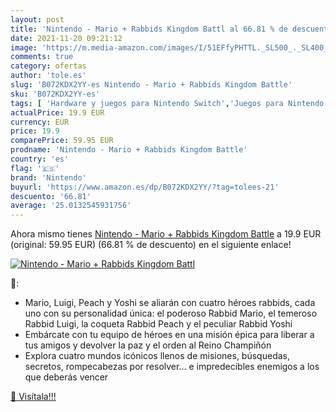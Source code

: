 ```yaml
---
layout: post
title: 'Nintendo - Mario + Rabbids Kingdom Battl al 66.81 % de descuento'
date: 2021-11-20 09:21:12
image: 'https://m.media-amazon.com/images/I/51EFfyPHTTL._SL500_._SL400_.jpg'
comments: true
category: ofertas
author: 'tole.es'
slug: 'B072KDX2YY-es Nintendo - Mario + Rabbids Kingdom Battle'
sku: 'B072KDX2YY-es'
tags: [ 'Hardware y juegos para Nintendo Switch','Juegos para Nintendo Switch','Juguetes','Juguetes electrónicos','Juguetes y juegos','Videojuegos','nintendo', ]
actualPrice: 19.9 EUR
currency: EUR
price: 19.9
comparePrice: 59.95 EUR
prodname: 'Nintendo - Mario + Rabbids Kingdom Battle'
country: 'es'
flag: '🇪🇸'
brand: 'Nintendo'
buyurl: 'https://www.amazon.es/dp/B072KDX2YY/?tag=tolees-21'
descuento: '66.81'
average: '25.0132545931756'
---
```


Ahora mismo tienes [Nintendo - Mario + Rabbids Kingdom Battle](https://www.amazon.es/dp/B072KDX2YY/?tag=tolees-21) a 19.9 EUR (original: 59.95 EUR) (66.81 %  de descuento) en el siguiente enlace!

[![Nintendo - Mario + Rabbids Kingdom Battl](https://m.media-amazon.com/images/I/51EFfyPHTTL._SL500_._SL400_.jpg)](https://www.amazon.es/dp/B072KDX2YY/?tag=tolees-21)

🔎:

- Mario, Luigi, Peach y Yoshi se aliarán con cuatro héroes rabbids, cada uno con su personalidad única: el poderoso Rabbid Mario, el temeroso Rabbid Luigi, la coqueta Rabbid Peach y el peculiar Rabbid Yoshi
- Embárcate con tu equipo de héroes en una misión épica para liberar a tus amigos y devolver la paz y el orden al Reino Champiñón
- Explora cuatro mundos icónicos llenos de misiones, búsquedas, secretos, rompecabezas por resolver… e impredecibles enemigos a los que deberás vencer

[🛒 Visítala!!!](https://www.amazon.es/dp/B072KDX2YY/?tag=tolees-21)
